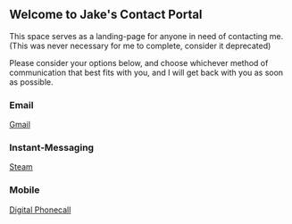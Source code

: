 ## Welcome to Jake's Contact Portal

This space serves as a landing-page for anyone in need of contacting me.  (This was never necessary for me to complete, consider it deprecated)

Please consider your options below, and choose whichever method of communication that best fits with you, and I will get back with you as soon as possible.

### Email

[Gmail](https://help.github.com) 

### Instant-Messaging

[Steam](https://help.github.com) 

### Mobile

[Digital Phonecall](https://help.github.com) 
